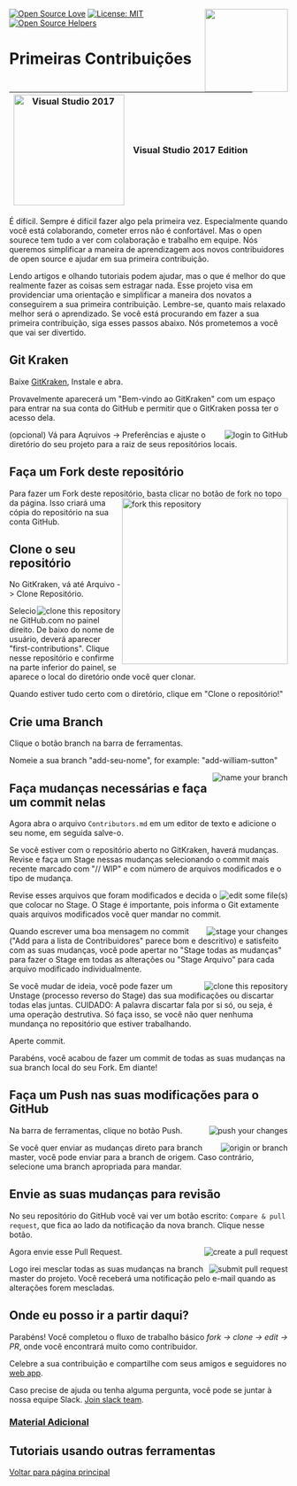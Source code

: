 [![Open Source Love](https://badges.frapsoft.com/os/v1/open-source.svg?v=103)](https://github.com/ellerbrock/open-source-badges/)
[<img align="right" width="150" src="https://firstcontributions.github.io/assets/gui-tool-tutorials/gitkraken-tutorial/join-slack-team.png">](https://join.slack.com/t/firstcontributors/shared_invite/zt-1hg51qkgm-Xc7HxhsiPYNN3ofX2_I8FA)
[![License: MIT](https://img.shields.io/badge/License-MIT-green.svg)](https://opensource.org/licenses/MIT)
[![Open Source Helpers](https://www.codetriage.com/roshanjossey/first-contributions/badges/users.svg)](https://www.codetriage.com/roshanjossey/first-contributions)


# Primeiras Contribuições

|<img alt="Visual Studio 2017" src="https://upload.wikimedia.org/wikipedia/commons/thumb/6/61/Visual_Studio_2017_logo_and_wordmark.svg/2000px-Visual_Studio_2017_logo_and_wordmark.svg.png" width="200">|Visual Studio 2017 Edition|
|---|---|

É difícil. Sempre é difícil fazer algo pela primeira vez. Especialmente quando você está colaborando, cometer erros não é confortável. Mas o open sourece tem tudo a ver com colaboração e trabalho em equipe. Nós queremos simplificar a maneira de aprendizagem aos novos contribuidores de open source e ajudar em sua primeira contribuição.

Lendo artigos e olhando tutoriais podem ajudar, mas o que é melhor do que realmente fazer as coisas sem estragar nada.
Esse projeto visa em providenciar uma orientação e simplificar a maneira dos novatos a conseguirem a sua primeira contribuição.
Lembre-se, quanto mais relaxado melhor será o aprendizado. Se você está procurando em fazer a sua primeira contribuição, siga esses passos abaixo. Nós prometemos a você que vai ser divertido.



## Git Kraken

Baixe [GitKraken](https://www.gitkraken.com), Instale e abra.

Provavelmente aparecerá um "Bem-vindo ao GitKraken" com um espaço para entrar na sua conta do GitHub e permitir que o GitKraken possa ter o acesso dela.


<img style="float: right;" src="https://firstcontributions.github.io/assets/gui-tool-tutorials/gitkraken-tutorial/gk-login.png" alt="login to GitHub" />

(opcional) Vá para Aqruivos -> Preferências e ajuste o diretório do seu projeto para a raiz de seus repositórios locais.


## Faça um Fork deste repositório

Para fazer um Fork deste repositório, basta clicar no botão de fork no topo da página.
<img align="right" width="300" src="https://firstcontributions.github.io/assets/gui-tool-tutorials/gitkraken-tutorial/fork.png" alt="fork this repository" />
Isso criará uma cópia do repositório na sua conta GitHub.


## Clone o seu repositório

No GitKraken, vá até Arquivo -> Clone Repositório.


<img style="float: right;" src="https://firstcontributions.github.io/assets/gui-tool-tutorials/gitkraken-tutorial/gk-clone.png" alt="clone this repository" />


Selecione GitHub.com no painel direito. De baixo do nome de usuário, deverá aparecer "first-contributions".  Clique nesse repositório e confirme na parte inferior do painel, se aparece o local do diretório onde você quer clonar.

Quando estiver tudo certo com o diretório, clique em "Clone o repositório!"


## Crie uma Branch

Clique o botão branch na barra de ferramentas.

Nomeie a sua branch "add-seu-nome", for example: "add-william-sutton"

<img style="float: right;" src="https://firstcontributions.github.io/assets/gui-tool-tutorials/gitkraken-tutorial/gk-branch.png" alt="name your branch" />


## Faça mudanças necessárias e faça um commit nelas

Agora abra o arquivo `Contributors.md` em um editor de texto e adicione o seu nome, em seguida salve-o.

Se você estiver com o repositório aberto no GitKraken, haverá mudanças.
Revise e faça um Stage nessas mudanças selecionando o commit mais recente marcado com "// WIP" e com número de arquivos modificados e o tipo de mudança.

<img style="float: right;" src="https://firstcontributions.github.io/assets/gui-tool-tutorials/gitkraken-tutorial/gk-edit.png" alt="edit some file(s)" />

Revise esses arquivos que foram modificados e decida o que colocar no Stage. O Stage é importante, pois informa o Git extamente quais arquivos modificados você quer mandar no commit.


<img style="float: right;" src="https://firstcontributions.github.io/assets/gui-tool-tutorials/gitkraken-tutorial/gk-stage.png" alt="stage your changes" />


Quando escrever uma boa mensagem no commit ("Add <seu-nome> para a lista de Contribuidores" parece bom e descritivo) e satisfeito com as suas mudanças, você pode apertar no "Stage todas as mudanças" para fazer o Stage em todas as alterações ou "Stage Arquivo" para cada arquivo modificado individualmente.


<img style="float: right;" src="https://firstcontributions.github.io/assets/gui-tool-tutorials/gitkraken-tutorial/gk-commit.png" alt="clone this repository" />


Se você mudar de ideia, você pode fazer um Unstage (processo reverso do Stage) das sua modificações ou discartar todas elas juntas.
CUIDADO: A palavra discartar fala por si só, ou seja, é uma operação destrutiva. Só faça isso, se você não quer nenhuma mundança no repositório que estiver trabalhando.

Aperte commit.

Parabéns, você acabou de fazer um commit de todas as suas mudanças na sua branch local do seu Fork. Em diante!


## Faça um Push nas suas modificações para o GitHub

<img style="float: right;" src="https://firstcontributions.github.io/assets/gui-tool-tutorials/gitkraken-tutorial/gk-push.png" alt="push your changes" />

Na barra de ferramentas, clique no botão Push.

<img style="float: right;" src="https://firstcontributions.github.io/assets/gui-tool-tutorials/gitkraken-tutorial/gk-origin.png" alt="origin or branch" />

Se você quer enviar as mudanças direto para branch master, você pode enviar para a branch de origem. Caso contrário, selecione uma branch apropriada para mandar.


## Envie as suas mudanças para revisão

No seu repositório do GitHub você vai ver um botão escrito: `Compare & pull request`, que fica ao lado da notificação da nova branch. Clique nesse botão.

<img style="float: right;" src="https://firstcontributions.github.io/assets/gui-tool-tutorials/gitkraken-tutorial/compare-and-pull.png" alt="create a pull request" />

Agora envie esse Pull Request.

<img style="float: right;" src="https://firstcontributions.github.io/assets/gui-tool-tutorials/gitkraken-tutorial/submit-pull-request.png" alt="submit pull request" />

Logo irei mesclar todas as suas mudanças na branch master do projeto. Você receberá uma notificação pelo e-mail quando as alterações forem mescladas.

## Onde eu posso ir a partir daqui?

Parabéns! Você completou o fluxo de trabalho básico _fork -> clone -> edit -> PR_, onde você encontrará muito como contribuidor.

Celebre a sua contribuição e compartilhe com seus amigos e seguidores no [web app](https://firstcontributions.github.io/#social-share).

Caso precise de ajuda ou tenha alguma pergunta, você pode se juntar à nossa equipe Slack. [Join slack team](https://join.slack.com/t/firstcontributors/shared_invite/zt-1hg51qkgm-Xc7HxhsiPYNN3ofX2_I8FA).


### [Material Adicional](../additional-material/git_workflow_scenarios/additional-material.md)


## Tutoriais usando outras ferramentas
[Voltar para página principal](https://github.com/firstcontributions/first-contributions#tutorials-using-other-tools)
